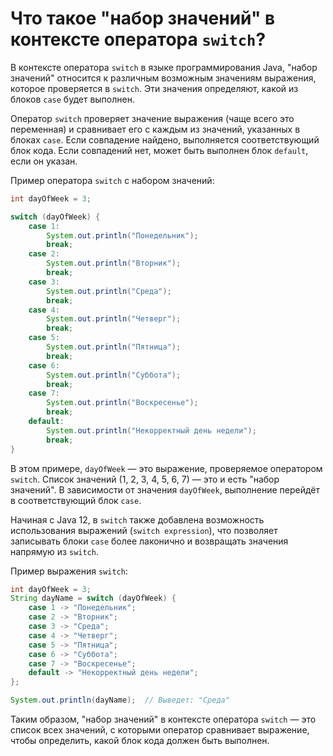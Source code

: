 # Что такое "набор значений" в контексте оператора `switch`?

В контексте оператора `switch` в языке программирования Java, "набор значений" относится к различным возможным значениям выражения, которое проверяется в `switch`. Эти значения определяют, какой из блоков `case` будет выполнен.

Оператор `switch` проверяет значение выражения (чаще всего это переменная) и сравнивает его с каждым из значений, указанных в блоках `case`. Если совпадение найдено, выполняется соответствующий блок кода. Если совпадений нет, может быть выполнен блок `default`, если он указан.

Пример оператора `switch` с набором значений:

```java
int dayOfWeek = 3;

switch (dayOfWeek) {
    case 1:
        System.out.println("Понедельник");
        break;
    case 2:
        System.out.println("Вторник");
        break;
    case 3:
        System.out.println("Среда");
        break;
    case 4:
        System.out.println("Четверг");
        break;
    case 5:
        System.out.println("Пятница");
        break;
    case 6:
        System.out.println("Суббота");
        break;
    case 7:
        System.out.println("Воскресенье");
        break;
    default:
        System.out.println("Некорректный день недели");
        break;
}
```

В этом примере, `dayOfWeek` — это выражение, проверяемое оператором `switch`. Список значений (1, 2, 3, 4, 5, 6, 7) — это и есть "набор значений". В зависимости от значения `dayOfWeek`, выполнение перейдёт в соответствующий блок `case`.

Начиная с Java 12, в `switch` также добавлена возможность использования выражений (`switch expression`), что позволяет записывать блоки `case` более лаконично и возвращать значения напрямую из `switch`.

Пример выражения `switch`:

```java
int dayOfWeek = 3;
String dayName = switch (dayOfWeek) {
    case 1 -> "Понедельник";
    case 2 -> "Вторник";
    case 3 -> "Среда";
    case 4 -> "Четверг";
    case 5 -> "Пятница";
    case 6 -> "Суббота";
    case 7 -> "Воскресенье";
    default -> "Некорректный день недели";
};

System.out.println(dayName);  // Выведет: "Среда"
```

Таким образом, "набор значений" в контексте оператора `switch` — это список всех значений, с которыми оператор сравнивает выражение, чтобы определить, какой блок кода должен быть выполнен.